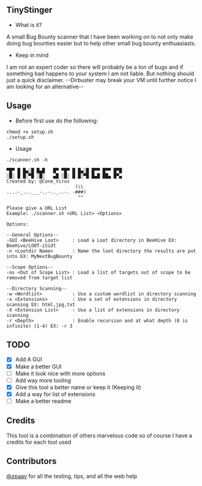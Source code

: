 ## TinyStinger
- What is it?

A small Bug Bounty scanner that I have been working on to not only make doing bug bounties easier but to help other small bug bounty enthuasiasts.
- Keep in mind

I am not an expert coder so there will probably be a ton of bugs and if something bad happens to your system I am not liable. But nothing should just a quick disclaimer. --Dirbuster may break your VM until further notice I am looking for an alternative--
## Usage 
- Before first use do the following:
```
chmod +x setup.sh
./setup.sh
```
- Usage
```
./scanner.sh -h

▀█▀ █ █▄░█ █▄█   █▀ ▀█▀ █ █▄░█ █▀▀ █▀▀ █▀█
░█░ █ █░▀█ ░█░   ▄█ ░█░ █ █░▀█ █▄█ ██▄ █▀▄
Created by: @Cone_Virus
                         (\\
....-_...___-..-.._..-. -###)
                          ""

Please give a URL List
Example: ./scanner.sh <URL List> <Options>

Options:

--General Options--
-GUI <BeeHive Loot>     : Load a Loot directory in BeeHive EX: BeeHive/LOOT-iSidt
-n <Lootdir Name>       : Name the loot directory the results are put into EX: MyNextBugBounty

--Scope Options--
-os <Out of Scope List> : Load a list of targets out of scope to be removed from target list

--Directory Scanning--
-w <Wordlist>           : Use a custom wordlist in directory scanning
-x <Extensions>         : Use a set of extensions in directory scanning EX: html,jpg,txt
-X <Extension List>     : Use a list of extensions in directory scanning
-r <Depth>              : Enable recursion and at what depth (0 is infinite) (1-4) EX: -r 3
```
## TODO
- [x] Add A GUI
- [x] Make a better GUI
- [ ] Make it look nice with more options
- [ ] Add way more tooling
- [x] Give this tool a better name or keep it (Keeping it)
- [x] Add a way for list of extensions 
- [ ] Make a better readme
## Credits
This tool is a combination of others marvelous code so of course I have a credits for each tool used
## Contributors
[@zpaav](https://github.com/zpaav) for all the testing, tips, and all the web help
